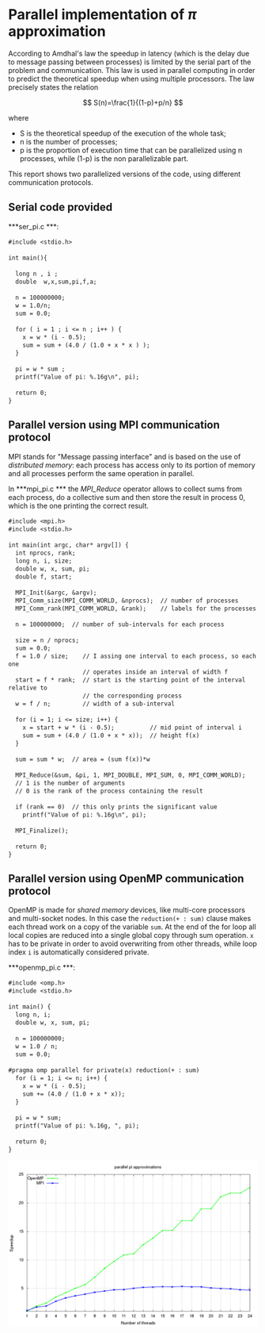 #  Parallel implementation of $\pi$ approximation

According to Amdhal's law the speedup in latency (which is the delay due to message passing between processes) is limited by the serial part of the problem and communication. This law is used in parallel computing in order to predict the theoretical speedup when using multiple processors. The law precisely states the relation

$$
S(n)=\frac{1}{(1-p)+p/n}
$$

where 
* S is the theoretical speedup of the execution of the whole task;
* n is the number of processes;
* p is the proportion of execution time that can be parallelized using n processes, while (1-p) is the non parallelizable part.

This report shows two parallelized versions of the code, using different communication protocols.

## Serial code provided
***ser_pi.c ***:
```
#include <stdio.h>

int main(){

  long n , i ; 
  double  w,x,sum,pi,f,a;

  n = 100000000;
  w = 1.0/n;
  sum = 0.0;

  for ( i = 1 ; i <= n ; i++ ) {
    x = w * (i - 0.5);
    sum = sum + (4.0 / (1.0 + x * x ) );
  } 

  pi = w * sum ;
  printf("Value of pi: %.16g\n", pi);

  return 0;
} 
```


## Parallel version using MPI communication protocol

MPI stands for "Message passing interface" and is based on the use of *distributed memory*: each process has access only to its portion of memory and all processes perform the same operation in parallel. 

In ***mpi_pi.c *** the *MPI_Reduce* operator allows to collect sums from each process, do a collective sum and then store the result in process 0, which is the one printing the correct result.

```
#include <mpi.h>
#include <stdio.h>

int main(int argc, char* argv[]) {
  int nprocs, rank;
  long n, i, size;
  double w, x, sum, pi;
  double f, start;

  MPI_Init(&argc, &argv);
  MPI_Comm_size(MPI_COMM_WORLD, &nprocs);  // number of processes
  MPI_Comm_rank(MPI_COMM_WORLD, &rank);    // labels for the processes

  n = 100000000;  // number of sub-intervals for each process

  size = n / nprocs;
  sum = 0.0;
  f = 1.0 / size;    // I assing one interval to each process, so each one
                     // operates inside an interval of width f
  start = f * rank;  // start is the starting point of the interval relative to
                     // the corresponding process
  w = f / n;         // width of a sub-interval

  for (i = 1; i <= size; i++) {
    x = start + w * (i - 0.5);          // mid point of interval i
    sum = sum + (4.0 / (1.0 + x * x));  // height f(x)
  }

  sum = sum * w;  // area = (sum f(x))*w

  MPI_Reduce(&sum, &pi, 1, MPI_DOUBLE, MPI_SUM, 0, MPI_COMM_WORLD);
  // 1 is the number of arguments
  // 0 is the rank of the process containing the result

  if (rank == 0)  // this only prints the significant value
    printf("Value of pi: %.16g\n", pi);

  MPI_Finalize();

  return 0;
}

```



## Parallel version using OpenMP communication protocol

OpenMP is made for *shared memory* devices, like multi-core processors and multi-socket nodes. In this case the `reduction(+ : sum)` clause makes each thread work on a copy of the variable `sum`. At the end of the for loop all local copies are reduced into a single global copy through sum operation. `x` has to be private in order to avoid overwriting from other threads, while loop index `i` is automatically considered private.

***openmp_pi.c ***:
```
#include <omp.h>
#include <stdio.h>

int main() {
  long n, i;
  double w, x, sum, pi;

  n = 100000000;
  w = 1.0 / n;
  sum = 0.0;

#pragma omp parallel for private(x) reduction(+ : sum)
  for (i = 1; i <= n; i++) {
    x = w * (i - 0.5);
    sum += (4.0 / (1.0 + x * x));
  }

  pi = w * sum;
  printf("Value of pi: %.16g, ", pi);

  return 0;
}

```

![Speedup using OpenMP](OpenMP_vs_MPI_scaling.png)
